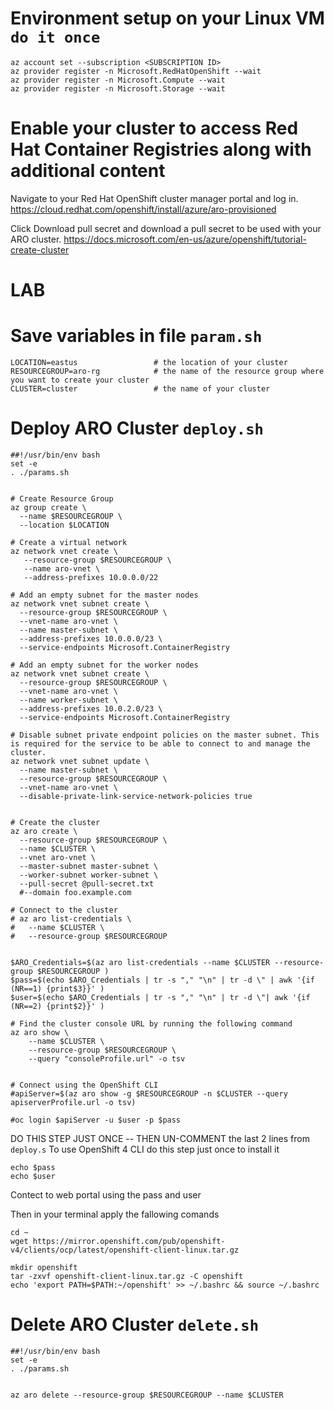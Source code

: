 
# Environment setup on your Linux VM `do it once`

```
az account set --subscription <SUBSCRIPTION ID>
az provider register -n Microsoft.RedHatOpenShift --wait
az provider register -n Microsoft.Compute --wait
az provider register -n Microsoft.Storage --wait
```


# Enable your cluster to access Red Hat Container Registries along with additional content

Navigate to your Red Hat OpenShift cluster manager portal and log in.
https://cloud.redhat.com/openshift/install/azure/aro-provisioned

Click Download pull secret and download a pull secret to be used with your ARO cluster.
https://docs.microsoft.com/en-us/azure/openshift/tutorial-create-cluster









# LAB
# Save variables in file `param.sh`
```
LOCATION=eastus                 # the location of your cluster
RESOURCEGROUP=aro-rg            # the name of the resource group where you want to create your cluster
CLUSTER=cluster                 # the name of your cluster
```




# Deploy ARO Cluster `deploy.sh`

```
##!/usr/bin/env bash
set -e
. ./params.sh


# Create Resource Group
az group create \
  --name $RESOURCEGROUP \
  --location $LOCATION

# Create a virtual network
az network vnet create \
   --resource-group $RESOURCEGROUP \
   --name aro-vnet \
   --address-prefixes 10.0.0.0/22

# Add an empty subnet for the master nodes
az network vnet subnet create \
  --resource-group $RESOURCEGROUP \
  --vnet-name aro-vnet \
  --name master-subnet \
  --address-prefixes 10.0.0.0/23 \
  --service-endpoints Microsoft.ContainerRegistry

# Add an empty subnet for the worker nodes
az network vnet subnet create \
  --resource-group $RESOURCEGROUP \
  --vnet-name aro-vnet \
  --name worker-subnet \
  --address-prefixes 10.0.2.0/23 \
  --service-endpoints Microsoft.ContainerRegistry

# Disable subnet private endpoint policies on the master subnet. This is required for the service to be able to connect to and manage the cluster.
az network vnet subnet update \
  --name master-subnet \
  --resource-group $RESOURCEGROUP \
  --vnet-name aro-vnet \
  --disable-private-link-service-network-policies true


# Create the cluster
az aro create \
  --resource-group $RESOURCEGROUP \
  --name $CLUSTER \
  --vnet aro-vnet \
  --master-subnet master-subnet \
  --worker-subnet worker-subnet \
  --pull-secret @pull-secret.txt
  #--domain foo.example.com

# Connect to the cluster
# az aro list-credentials \
#   --name $CLUSTER \
#   --resource-group $RESOURCEGROUP


$ARO_Credentials=$(az aro list-credentials --name $CLUSTER --resource-group $RESOURCEGROUP )
$pass=$(echo $ARO_Credentials | tr -s "," "\n" | tr -d \" | awk '{if (NR==1) {print$3}}' )
$user=$(echo $ARO_Credentials | tr -s "," "\n" | tr -d \"| awk '{if (NR==2) {print$2}}' )

# Find the cluster console URL by running the following command
az aro show \
    --name $CLUSTER \
    --resource-group $RESOURCEGROUP \
    --query "consoleProfile.url" -o tsv


# Connect using the OpenShift CLI
#apiServer=$(az aro show -g $RESOURCEGROUP -n $CLUSTER --query apiserverProfile.url -o tsv)

#oc login $apiServer -u $user -p $pass
```


DO THIS STEP JUST ONCE -- THEN UN-COMMENT  the last 2 lines from `deploy.s`
To use OpenShift 4 CLI do this step just once to install it
```
echo $pass
echo $user
```

Contect to web portal using the pass and user

Then in your terminal apply the fallowing comands
```
cd ~
wget https://mirror.openshift.com/pub/openshift-v4/clients/ocp/latest/openshift-client-linux.tar.gz

mkdir openshift
tar -zxvf openshift-client-linux.tar.gz -C openshift
echo 'export PATH=$PATH:~/openshift' >> ~/.bashrc && source ~/.bashrc

```


# Delete ARO Cluster `delete.sh`

```
##!/usr/bin/env bash
set -e
. ./params.sh


az aro delete --resource-group $RESOURCEGROUP --name $CLUSTER
```
